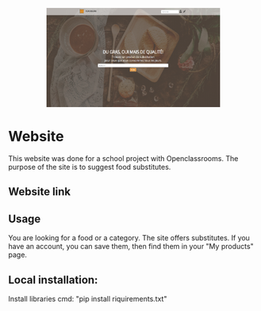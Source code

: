 <p align="center">
  <img src="product\static\product\assets\img\screen_idnx.PNG" width="350" height="200" title="hover text">
</p>

# Website

This website was done for a school project with Openclassrooms.
The purpose of the site is to suggest food substitutes.

## Website link




## Usage

You are looking for a food or a category.
The site offers substitutes. If you have an account, you can save them, then find them in your "My products" page.

## Local installation:

Install libraries cmd: "pip install riquirements.txt"

